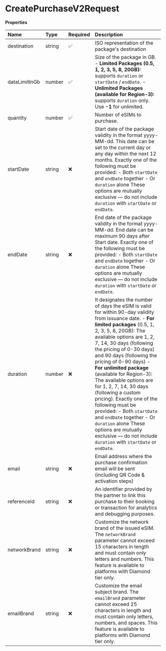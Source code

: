 # CreatePurchaseV2Request

**Properties**

| Name          | Type   | Required | Description                                                                                                                                                                                                                                                                                                                                                                                                                                                                                                                                                                                                                                         |
| :------------ | :----- | :------- | :-------------------------------------------------------------------------------------------------------------------------------------------------------------------------------------------------------------------------------------------------------------------------------------------------------------------------------------------------------------------------------------------------------------------------------------------------------------------------------------------------------------------------------------------------------------------------------------------------------------------------------------------------- |
| destination   | string | ✅       | ISO representation of the package's destination                                                                                                                                                                                                                                                                                                                                                                                                                                                                                                                                                                                                     |
| dataLimitInGb | number | ✅       | Size of the package in GB. - **Limited Packages (0.5, 1, 2, 3, 5, 8, 20GB):** supports `duration` or `startDate` / `endDate`. - **Unlimited Packages (available for Region-3):** supports `duration` only. Use **-1** for unlimited.                                                                                                                                                                                                                                                                                                                                                                                                                |
| quantity      | number | ✅       | Number of eSIMs to purchase.                                                                                                                                                                                                                                                                                                                                                                                                                                                                                                                                                                                                                        |
| startDate     | string | ❌       | Start date of the package validity in the format yyyy-MM-dd. This date can be set to the current day or any day within the next 12 months. Exactly one of the following must be provided: - Both `startDate` and `endDate` together - Or `duration` alone These options are mutually exclusive — do not include `duration` with `startDate` or `endDate`.                                                                                                                                                                                                                                                                                           |
| endDate       | string | ❌       | End date of the package validity in the format yyyy-MM-dd. End date can be maximum 90 days after Start date. Exactly one of the following must be provided: - Both `startDate` and `endDate` together - Or `duration` alone These options are mutually exclusive — do not include `duration` with `startDate` or `endDate`.                                                                                                                                                                                                                                                                                                                         |
| duration      | number | ❌       | It designates the number of days the eSIM is valid for within 90-day validity from issuance date. - **For limited packages** (0.5, 1, 2, 3, 5, 8, 20GB): The available options are 1, 2, 7, 14, 30 days (following the pricing of 0-30 days) and 90 days (following the pricing of 0-90 days) - **For unlimited package** (available for Region-3): The available options are for 1, 2, 7, 14, 30 days (following a custom pricing). Exactly one of the following must be provided: - Both `startDate` and `endDate` together - Or `duration` alone These options are mutually exclusive — do not include `duration` with `startDate` or `endDate`. |
| email         | string | ❌       | Email address where the purchase confirmation email will be sent (including QR Code & activation steps)                                                                                                                                                                                                                                                                                                                                                                                                                                                                                                                                             |
| referenceId   | string | ❌       | An identifier provided by the partner to link this purchase to their booking or transaction for analytics and debugging purposes.                                                                                                                                                                                                                                                                                                                                                                                                                                                                                                                   |
| networkBrand  | string | ❌       | Customize the network brand of the issued eSIM. The `networkBrand` parameter cannot exceed 15 characters in length and must contain only letters and numbers. This feature is available to platforms with Diamond tier only.                                                                                                                                                                                                                                                                                                                                                                                                                        |
| emailBrand    | string | ❌       | Customize the email subject brand. The `emailBrand` parameter cannot exceed 25 characters in length and must contain only letters, numbers, and spaces. This feature is available to platforms with Diamond tier only.                                                                                                                                                                                                                                                                                                                                                                                                                              |
